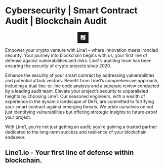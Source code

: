 # Cybersecurity | Smart Contract Audit | Blockchain Audit

<p align="center">
<img src="https://pbs.twimg.com/profile_banners/1721494034227601408/1705013763/600x200" border="10"/>
</p>


Empower your crypto venture with Line1 – where innovation meets ironclad security. Your journey into blockchain begins with us, your first line of defense against vulnerabilities and risks. Line1’s auditing team has been ensuring the security of crypto projects since 2020.

Enhance the security of your smart contract by addressing vulnerabilities and potential attack vectors. Benefit from Line1’s comprehensive approach, including a dual line-to-line code analysis and a separate review conducted by a leading audit team.
Elevate your project’s security to unparalleled heights by choosing Line1. Our seasoned engineers, with a wealth of experience in the dynamic landscape of DeFi, are committed to fortifying your smart contract against emerging threats. We pride ourselves on not just identifying vulnerabilities but offering strategic insights to future-proof your project.

With Line1, you’re not just getting an audit; you’re gaining a trusted partner dedicated to the long-term success and resilience of your blockchain endeavor.

## Line1.io - Your first line of defense within blockchain.

